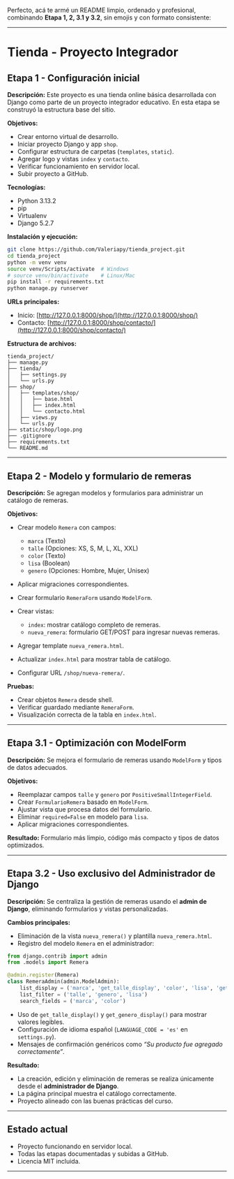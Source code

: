 Perfecto, acá te armé un README limpio, ordenado y profesional, combinando **Etapa 1, 2, 3.1 y 3.2**, sin emojis y con formato consistente:

---

# Tienda - Proyecto Integrador

## Etapa 1 - Configuración inicial

**Descripción:**
Este proyecto es una tienda online básica desarrollada con Django como parte de un proyecto integrador educativo. En esta etapa se construyó la estructura base del sitio.

**Objetivos:**

* Crear entorno virtual de desarrollo.
* Iniciar proyecto Django y app `shop`.
* Configurar estructura de carpetas (`templates`, `static`).
* Agregar logo y vistas `index` y `contacto`.
* Verificar funcionamiento en servidor local.
* Subir proyecto a GitHub.

**Tecnologías:**

* Python 3.13.2
* pip
* Virtualenv
* Django 5.2.7

**Instalación y ejecución:**

```bash
git clone https://github.com/Valeriapy/tienda_project.git
cd tienda_project
python -m venv venv
source venv/Scripts/activate  # Windows
# source venv/bin/activate    # Linux/Mac
pip install -r requirements.txt
python manage.py runserver
```

**URLs principales:**

* Inicio: [http://127.0.0.1:8000/shop/](http://127.0.0.1:8000/shop/)
* Contacto: [http://127.0.0.1:8000/shop/contacto/](http://127.0.0.1:8000/shop/contacto/)

**Estructura de archivos:**

```
tienda_project/
├── manage.py
├── tienda/
│   ├── settings.py
│   └── urls.py
├── shop/
│   ├── templates/shop/
│   │   ├── base.html
│   │   ├── index.html
│   │   └── contacto.html
│   ├── views.py
│   └── urls.py
├── static/shop/logo.png
├── .gitignore
├── requirements.txt
└── README.md
```

---

## Etapa 2 - Modelo y formulario de remeras

**Descripción:**
Se agregan modelos y formularios para administrar un catálogo de remeras.

**Objetivos:**

* Crear modelo `Remera` con campos:

  * `marca` (Texto)
  * `talle` (Opciones: XS, S, M, L, XL, XXL)
  * `color` (Texto)
  * `lisa` (Boolean)
  * `genero` (Opciones: Hombre, Mujer, Unisex)
* Aplicar migraciones correspondientes.
* Crear formulario `RemeraForm` usando `ModelForm`.
* Crear vistas:

  * `index`: mostrar catálogo completo de remeras.
  * `nueva_remera`: formulario GET/POST para ingresar nuevas remeras.
* Agregar template `nueva_remera.html`.
* Actualizar `index.html` para mostrar tabla de catálogo.
* Configurar URL `/shop/nueva-remera/`.

**Pruebas:**

* Crear objetos `Remera` desde shell.
* Verificar guardado mediante `RemeraForm`.
* Visualización correcta de la tabla en `index.html`.

---

## Etapa 3.1 - Optimización con ModelForm

**Descripción:**
Se mejora el formulario de remeras usando `ModelForm` y tipos de datos adecuados.

**Objetivos:**

* Reemplazar campos `talle` y `genero` por `PositiveSmallIntegerField`.
* Crear `FormularioRemera` basado en `ModelForm`.
* Ajustar vista que procesa datos del formulario.
* Eliminar `required=False` en modelo para `lisa`.
* Aplicar migraciones correspondientes.

**Resultado:**
Formulario más limpio, código más compacto y tipos de datos optimizados.

---

## Etapa 3.2 - Uso exclusivo del Administrador de Django

**Descripción:**
Se centraliza la gestión de remeras usando el **admin de Django**, eliminando formularios y vistas personalizadas.

**Cambios principales:**

* Eliminación de la vista `nueva_remera()` y plantilla `nueva_remera.html`.
* Registro del modelo `Remera` en el administrador:

```python
from django.contrib import admin
from .models import Remera

@admin.register(Remera)
class RemeraAdmin(admin.ModelAdmin):
    list_display = ('marca', 'get_talle_display', 'color', 'lisa', 'get_genero_display')
    list_filter = ('talle', 'genero', 'lisa')
    search_fields = ('marca', 'color')
```

* Uso de `get_talle_display()` y `get_genero_display()` para mostrar valores legibles.
* Configuración de idioma español (`LANGUAGE_CODE = 'es'` en `settings.py`).
* Mensajes de confirmación genéricos como *“Su producto fue agregado correctamente”*.

**Resultado:**

* La creación, edición y eliminación de remeras se realiza únicamente desde el **administrador de Django**.
* La página principal muestra el catálogo correctamente.
* Proyecto alineado con las buenas prácticas del curso.

---

## Estado actual

* Proyecto funcionando en servidor local.
* Todas las etapas documentadas y subidas a GitHub.
* Licencia MIT incluida.

---